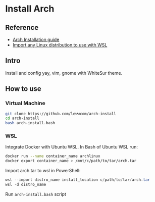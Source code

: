 # Install Arch

## Reference

- [Arch Installation guide](https://wiki.archlinux.org/title/Installation_guide)
- [Import any Linux distribution to use with WSL](https://docs.microsoft.com/en-us/windows/wsl/use-custom-distro)

## Intro

Install and config yay, vim, gnome with WhiteSur theme.

## How to use

### Virtual Machine

```zsh
git clone https://github.com/lewwcom/arch-install
cd arch-install
bash arch-install.bash
```

### WSL

Integrate Docker with Ubuntu WSL. In Bash of Ubuntu WSL run:

```bash
docker run --name container_name archlinux
docker export container_name > /mnt/c/path/to/tar/arch.tar
```

Import arch.tar to wsl in PowerShell:

```powershell
wsl --import distro_name install_location c/path/to/tar/arch.tar
wsl -d distro_name
```

Run `arch-install.bash` script
